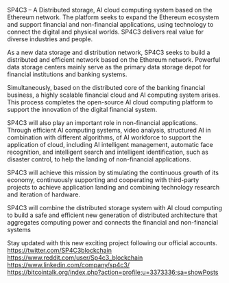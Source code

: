 SP4C3 – A Distributed storage, AI cloud computing system based on the Ethereum network. The platform seeks to expand the Ethereum ecosystem and support financial and non-financial applications, using technology to connect the digital and physical worlds. SP4C3 delivers real value for diverse industries and people. 

As a new data storage and distribution network, SP4C3 seeks to build a distributed and efficient network based on the Ethereum network. Powerful data storage centers mainly serve as the primary data storage depot for financial institutions and banking systems. 

Simultaneously, based on the distributed core of the banking financial business, a highly scalable financial cloud and AI computing system arises. This process completes the open-source AI cloud computing platform to support the innovation of the digital financial system.  

SP4C3 will also play an important role in non-financial applications. Through efficient AI computing systems, video analysis, structured AI in combination with different algorithms, of AI workforce to support the application of cloud, including AI intelligent management, automatic face recognition, and intelligent search and intelligent identification, such as disaster control, to help the landing of non-financial applications. 

SP4C3 will achieve this mission by stimulating the continuous growth of its economy, continuously supporting and cooperating with third-party projects to achieve application landing and combining technology research and iteration of hardware. 

SP4C3 will combine the distributed storage system with AI cloud computing to build a safe and efficient new generation of distributed architecture that aggregates computing power and connects the financial and non-financial systems  

Stay updated with this new exciting project following our official accounts.
https://twitter.com/SP4C3blockchain
https://www.reddit.com/user/Sp4c3_blockchain
https://www.linkedin.com/company/sp4c3/
https://bitcointalk.org/index.php?action=profile;u=3373336;sa=showPosts
